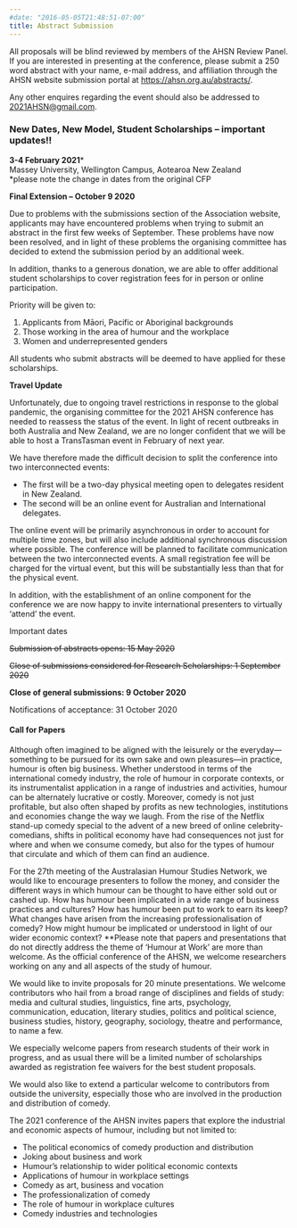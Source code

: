 ```yaml
---
#date: "2016-05-05T21:48:51-07:00"
title: Abstract Submission
---
```

All proposals will be blind reviewed by members of the AHSN Review Panel. If you are interested in presenting at the conference, please submit a 250 word abstract with your name, e-mail address, and affiliation through the AHSN website submission portal at https://ahsn.org.au/abstracts/.  

Any other enquires regarding the event should also be addressed to 2021AHSN@gmail.com. 


### New Dates, New Model, Student Scholarships – important updates!!  
**3-4 February 2021***  
Massey University, Wellington Campus, Aotearoa New Zealand  
  *please note the change in dates from the original CFP  

**Final Extension – October 9 2020** 

Due to problems with the submissions section of the Association website, applicants may have encountered problems when trying to submit an abstract in the first few weeks of September. These problems have now been resolved, and in light of these problems the organising committee has decided to extend the submission period by an additional week.

In addition, thanks to a generous donation, we are able to offer additional student scholarships to cover registration fees for in person or online participation. 

Priority will be given to:
1.	Applicants from Māori, Pacific or Aboriginal backgrounds
2.	Those working in the area of humour and the workplace
3.	Women and underrepresented genders 

All students who submit abstracts will be deemed to have applied for these scholarships.

**Travel Update** 

Unfortunately, due to ongoing travel restrictions in response to the global pandemic, the organising committee for the 2021 AHSN conference has needed to reassess the status of the event. In light of recent outbreaks in both Australia and New Zealand, we are no longer confident that we will be able to host a TransTasman event in February of next year.

We have therefore made the difficult decision to split the conference into two interconnected events:
* The first will be a two-day physical meeting open to delegates resident in New Zealand.
* The second will be an online event for Australian and International delegates.

The online event will be primarily asynchronous in order to account for multiple time zones, but will also include additional synchronous discussion where possible. The conference will be planned to facilitate communication between the two interconnected events. A small registration fee will be charged for the virtual event, but this will be substantially less than that for the physical event.

In addition, with the establishment of an online component for the conference we are now happy to invite international presenters to virtually ‘attend’ the event.

Important dates

~~Submission of abstracts opens: 15 May 2020~~

~~Close of submissions considered for Research Scholarships: 1 September 2020~~

**Close of general submissions: 9 October 2020**

Notifications of acceptance: 31 October 2020

#### Call for Papers
Although often imagined to be aligned with the leisurely or the everyday—something to be pursued for its own sake and own pleasures—in practice, humour is often big business. Whether understood in terms of the international comedy industry, the role of humour in corporate contexts, or its instrumentalist application in a range of industries and activities, humour can be alternately lucrative or costly. Moreover, comedy is not just profitable, but also often shaped by profits as new technologies, institutions and economies change the way we laugh. From the rise of the Netflix stand-up comedy special to the advent of a new breed of online celebrity-comedians, shifts in political economy have had consequences not just for where and when we consume comedy, but also for the types of humour that circulate and which of them can find an audience.

For the 27th meeting of the Australasian Humour Studies Network, we would like to encourage presenters to follow the money, and consider the different ways in which humour can be thought to have either sold out or cashed up. How has humour been implicated in a wide range of business practices and cultures? How has humour been put to work to earn its keep? What changes have arisen from the increasing professionalisation of comedy? How might humour be implicated or understood in light of our wider economic context? 
**Please note that papers and presentations that do not directly address the theme of ‘Humour at Work’ are more than welcome. As the official conference of the AHSN, we welcome researchers working on any and all aspects of the study of humour. 

We would like to invite proposals for 20 minute presentations. We welcome contributors who hail from a broad range of disciplines and fields of study: media and cultural studies, linguistics, fine arts, psychology, communication, education, literary studies, politics and political science, business studies, history, geography, sociology, theatre and performance, to name a few.

We especially welcome papers from research students of their work in progress, and as usual there will be a limited number of scholarships awarded as registration fee waivers for the best student proposals.

We would also like to extend a particular welcome to contributors from outside the university, especially those who are involved in the production and distribution of comedy. 

The 2021 conference of the AHSN invites papers that explore the industrial and economic aspects of humour, including but not limited to:
* The political economics of comedy production and distribution
*	Joking about business and work
*	Humour’s relationship to wider political economic contexts
*	Applications of humour in workplace settings
*	Comedy as art, business and vocation
*	The professionalization of comedy
*	The role of humour in workplace cultures
*	Comedy industries and technologies
